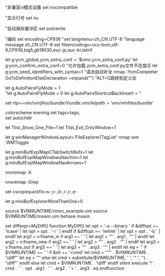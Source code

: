 "非兼容vi模式设置
set nocompatible

"显示行号
set nu    

"自动保存缓冲区
set autowrite

"编码
set encoding=CP936
"set langmenu=zh_CN.UTF-8
"language message zh_CN.UTF-8
set fileencodings=ucs-bom,utf-8,CP936,big5,gb18030,euc-jp,euc-kr,latin1

let g:ycm_global_ycm_extra_conf = '$vim/.ycm_extra_conf.py'
let g:ycm_confirm_extra_conf=0                                                          "允许加载.ycm_extra_conf.py文件不在提示
let g:ycm_seed_identifiers_with_syntax=1												"语法自动补全
nmap <M-g> :YcmCompleter GoToDefinitionElseDeclaration <C-R>=expand("<cword>")<CR><CR>  "ALT+G跳转到定义处

let g:AutoPairsFlyMode = 1              
"let g:AutoPairsFlyMode = 0
let g:AutoPairsShortcutBackInsert = '<M-b>'

set rtp+=$vim/vimfiles/bundle/Vundle.vim/
let path='$vim/vimfiles/bundle'


colorscheme evening
set tags=tags;                
set autochdir

let Tlist_Show_One_File=1
let Tlist_Exit_OnlyWindow=1

let g:winManagerWindowLayout='FileExplorer|TagList'
nmap wm :WMToggle<cr>

let g:miniBufExplMapCTabSwitchBufs=1
let g:miniBufExplMapWindowsNavVim=1
let g:miniBufExplMapWindowNavArrows=1

nnoremap <silent> <F12> :A<CR>

nnoremap <silent> <F3> :Grep<CR>


set cscopequickfix=s-,c-,d-,i-,t-,e-

let g:miniBufExplorerMoreThanOne=0

source $VIMRUNTIME/vimrc_example.vim
source $VIMRUNTIME/mswin.vim
behave mswin

set diffexpr=MyDiff()
function MyDiff()
  let opt = '-a --binary '
  if &diffopt =~ 'icase' | let opt = opt . '-i ' | endif
  if &diffopt =~ 'iwhite' | let opt = opt . '-b ' | endif
  let arg1 = v:fname_in
  if arg1 =~ ' ' | let arg1 = '"' . arg1 . '"' | endif
  let arg2 = v:fname_new
  if arg2 =~ ' ' | let arg2 = '"' . arg2 . '"' | endif
  let arg3 = v:fname_out
  if arg3 =~ ' ' | let arg3 = '"' . arg3 . '"' | endif
  let eq = ''
  if $VIMRUNTIME =~ ' '
    if &sh =~ '\<cmd'
      let cmd = '""' . $VIMRUNTIME . '\diff"'
      let eq = '"'
    else
      let cmd = substitute($VIMRUNTIME, ' ', '" ', '') . '\diff"'
    endif
  else
    let cmd = $VIMRUNTIME . '\diff'
  endif
  silent execute '!' . cmd . ' ' . opt . arg1 . ' ' . arg2 . ' > ' . arg3 . eq
endfunction


